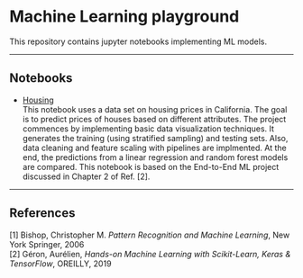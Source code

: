 # Machine Learning playground
This repository contains jupyter notebooks implementing ML models.

--- 

## Notebooks

- [Housing](https://github.com/ovazque/ML/blob/main/Housing.ipynb) <br />
  This notebook uses a data set on housing prices in California. The goal is to predict prices of houses based on different attributes. The project commences by implementing basic data visualization techniques. It generates the training (using stratified sampling) and testing sets. Also, data cleaning and feature scaling with pipelines are implmented. At the end, the predictions from a linear regression and random forest models are compared. This notebook is based on the End-to-End ML project discussed in Chapter 2 of Ref. [2].

--- 

## References
[1]  Bishop, Christopher M. *Pattern Recognition and Machine Learning*, New York Springer, 2006 <br />
[2]  Géron, Aurélien, *Hands-on Machine Learning with Scikit-Learn, Keras & TensorFlow*, OREILLY, 2019
